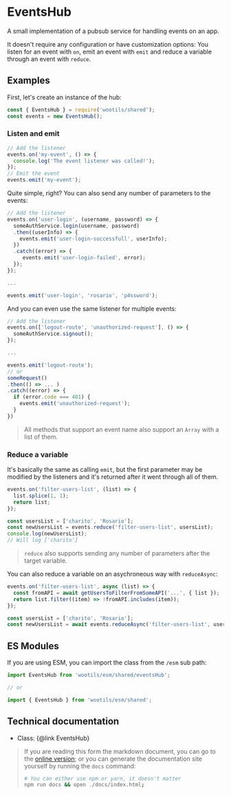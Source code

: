 # EventsHub

A small implementation of a pubsub service for handling events on an app.

It doesn't require any configuration or have customization options: You listen for an event with `on`, emit an event with `emit` and reduce a variable through an event with `reduce`.

## Examples

First, let's create an instance of the hub:

```js
const { EventsHub } = require('wootils/shared');
const events = new EventsHub();
```

### Listen and emit

```js
// Add the listener
events.on('my-event', () => {
  console.log('The event listener was called!');
});
// Emit the event
events.emit('my-event');
```

Quite simple, right? You can also send any number of parameters to the events:

```js
// Add the listener
events.on('user-login', (username, password) => {
  someAuthService.login(username, password)
  .then((userInfo) => {
    events.emit('user-login-successfull', userInfo);
  })
  .catch((error) => {
  	 events.emit('user-login-failed', error);
  });
});

...

events.emit('user-login', 'rosario', 'p4ssword');
```

And you can even use the same listener for multiple events:

```js
// Add the listener
events.on(['logout-route', 'unauthorized-request'], () => {
  someAuthService.signout();
});

...

events.emit('logout-route');
// or
someRequest()
.then(() => ... )
.catch((error) => {
  if (error.code === 401) {
    events.emit('unauthorized-request');
  }
})
```

> All methods that support an event name also support an `Array` with a list of them.

### Reduce a variable

It's basically the same as calling `emit`, but the first parameter may be modified by the listeners and it's returned after it went through all of them.

```js
events.on('filter-users-list', (list) => {
  list.splice(1, 1);
  return list;
});

const usersList = ['charito', 'Rosario'];
const newUsersList = events.reduce('filter-users-list', usersList);
console.log(newUsersList);
// Will log ['charito']
```

> `reduce` also supports sending any number of parameters after the target variable.

You can also reduce a variable on an asychroneous way with `reduceAsync`:

```js
events.on('filter-users-list', async (list) => {
  const fromAPI = await getUsersToFilterFromSomeAPI('...', { list });
  return list.filter((item) => !fromAPI.includes(item));
});

const usersList = ['charito', 'Rosario'];
const newUsersList = await events.reduceAsync('filter-users-list', usersList);
```

## ES Modules

If you are using ESM, you can import the class from the `/esm` sub path:

```js
import EventsHub from 'wootils/esm/shared/eventsHub';

// or

import { EventsHub } from 'wootils/esm/shared';
```

## Technical documentation

- Class: {@link EventsHub}

> If you are reading this form the markdown document, you can go to the [online version](https://homer0.github.io/wootils); or you can generate the documentation site yourself by running the `docs` command:
>
> ```bash
> # You can either use npm or yarn, it doesn't matter
> npm run docs && open ./docs/index.html;
> ```
